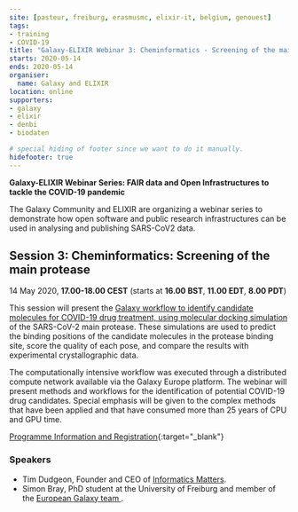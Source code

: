 ```yaml
---
site: [pasteur, freiburg, erasmusmc, elixir-it, belgium, genouest]
tags:
- training
- COVID-19
title: "Galaxy-ELIXIR Webinar 3: Cheminformatics - Screening of the main protease"
starts: 2020-05-14
ends: 2020-05-14
organiser:
  name: Galaxy and ELIXIR
location: online
supporters:
- galaxy
- elixir
- denbi
- biodaten

# special hiding of footer since we want to do it manually.
hidefooter: true
---
```


**Galaxy-ELIXIR Webinar Series: FAIR data and Open Infrastructures to tackle the COVID-19 pandemic**

The Galaxy Community and ELIXIR are organizing a webinar series to demonstrate how open software and public research infrastructures can be used in analysing and publishing SARS-CoV2 data.

## Session 3: Cheminformatics: Screening of the main protease

14 May 2020, **17.00-18.00 CEST** (starts at **16.00 BST**, **11.00 EDT**, **8.00 PDT**)

This session will present the [Galaxy workflow to identify candidate molecules for COVID-19 drug treatment, using molecular docking simulation](https://covid19.galaxyproject.org/cheminformatics/) of the SARS-CoV-2 main protease. These simulations are used to predict the binding positions of the candidate molecules in the protease binding site, score the quality of each pose, and compare the results with experimental crystallographic data.

The computationally intensive workflow was executed through a distributed compute network available via the Galaxy Europe platform. The webinar will present methods and workflows for the identification of potential COVID-19 drug candidates. Special emphasis will be given to the complex methods that have been applied and that have consumed more than 25 years of CPU and GPU time.

[Programme Information and Registration](https://elixir-europe.org/events/webinar-galaxy-elixir-covid19){:target="_blank"}

### Speakers
* Tim Dudgeon, Founder and CEO of [Informatics Matters](https://www.informaticsmatters.com/).
* Simon Bray, PhD student at the University of Freiburg and member of the [European Galaxy team
](https://usegalaxy.eu/).
